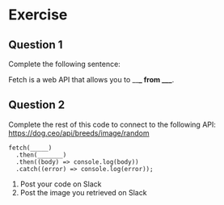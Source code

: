 # Exercise

## Question 1

Complete the following sentence:

Fetch is a web API that allows you to \_\_**\_ from \_\_\_**.

## Question 2

Complete the rest of this code to connect to the following API: <https://dog.ceo/api/breeds/image/random>

    fetch(_____)
      .then(_______)
      .then((body) => console.log(body))
      .catch((error) => console.log(error));

1. Post your code on Slack
2. Post the image you retrieved on Slack
